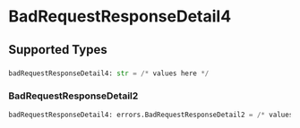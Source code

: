 # BadRequestResponseDetail4


## Supported Types

### 

```python
badRequestResponseDetail4: str = /* values here */
```

### BadRequestResponseDetail2

```python
badRequestResponseDetail4: errors.BadRequestResponseDetail2 = /* values here */
```


